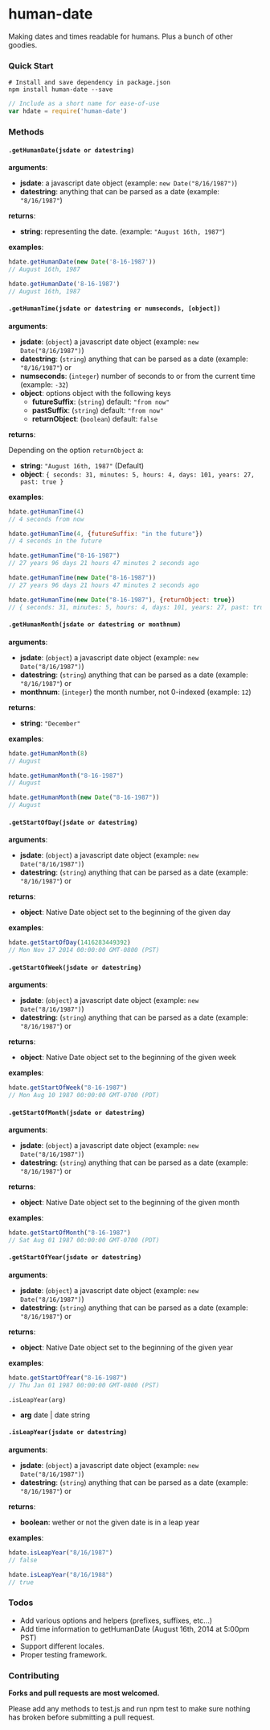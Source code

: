 # human-date

Making dates and times readable for humans. Plus a bunch of other goodies.

### Quick Start

```shell
# Install and save dependency in package.json
npm install human-date --save
```

```js
// Include as a short name for ease-of-use
var hdate = require('human-date')
```

### Methods

#### `.getHumanDate(jsdate or datestring)`

__arguments__: 

- __jsdate__: a javascript date object (example: `new Date("8/16/1987")`)
- __datestring__: anything that can be parsed as a date (example: `"8/16/1987"`)

__returns__: 

- __string__: representing the date. (example: `"August 16th, 1987"`)

__examples__:

```js
hdate.getHumanDate(new Date('8-16-1987'))
// August 16th, 1987

hdate.getHumanDate('8-16-1987')
// August 16th, 1987
```

#### `.getHumanTime(jsdate or datestring or numseconds, [object])`

__arguments__: 

- __jsdate__: (`object`) a javascript date object (example: `new Date("8/16/1987")`)
- __datestring__: (`string`) anything that can be parsed as a date (example: `"8/16/1987"`) or
- __numseconds__: (`integer`) number of seconds to or from the current time (example: `-32`)
- __object__: options object with the following keys
    - __futureSuffix__: (`string`) default: `"from now"`
    - __pastSuffix__: (`string`) default: `"from now"`
    - __returnObject__: (`boolean`) default: `false`

__returns__: 

Depending on the option `returnObject` a:

- __string__: `"August 16th, 1987"` (Default)
- __object__: `{ seconds: 31, minutes: 5, hours: 4, days: 101, years: 27, past: true }`

__examples__:

```js
hdate.getHumanTime(4)
// 4 seconds from now

hdate.getHumanTime(4, {futureSuffix: "in the future"})
// 4 seconds in the future

hdate.getHumanTime("8-16-1987")
// 27 years 96 days 21 hours 47 minutes 2 seconds ago

hdate.getHumanTime(new Date("8-16-1987"))
// 27 years 96 days 21 hours 47 minutes 2 seconds ago

hdate.getHumanTime(new Date("8-16-1987"), {returnObject: true})
// { seconds: 31, minutes: 5, hours: 4, days: 101, years: 27, past: true }
```

#### `.getHumanMonth(jsdate or datestring or monthnum)`

__arguments__: 

- __jsdate__: (`object`) a javascript date object (example: `new Date("8/16/1987")`)
- __datestring__: (`string`) anything that can be parsed as a date (example: `"8/16/1987"`) or
- __monthnum__: (`integer`) the month number, not 0-indexed (example: `12`)

__returns__: 

- __string__: `"December"`

__examples__:

```js
hdate.getHumanMonth(8)
// August

hdate.getHumanMonth("8-16-1987")
// August

hdate.getHumanMonth(new Date("8-16-1987"))
// August
```

#### `.getStartOfDay(jsdate or datestring)`

__arguments__: 

- __jsdate__: (`object`) a javascript date object (example: `new Date("8/16/1987")`)
- __datestring__: (`string`) anything that can be parsed as a date (example: `"8/16/1987"`) or

__returns__: 

- __object__: Native Date object set to the beginning of the given day

__examples__:

```js
hdate.getStartOfDay(1416283449392)
// Mon Nov 17 2014 00:00:00 GMT-0800 (PST)
```

#### `.getStartOfWeek(jsdate or datestring)`

__arguments__: 

- __jsdate__: (`object`) a javascript date object (example: `new Date("8/16/1987")`)
- __datestring__: (`string`) anything that can be parsed as a date (example: `"8/16/1987"`) or

__returns__: 

- __object__: Native Date object set to the beginning of the given week

__examples__:

```js
hdate.getStartOfWeek("8-16-1987")
// Mon Aug 10 1987 00:00:00 GMT-0700 (PDT)
```

#### `.getStartOfMonth(jsdate or datestring)`

__arguments__: 

- __jsdate__: (`object`) a javascript date object (example: `new Date("8/16/1987")`)
- __datestring__: (`string`) anything that can be parsed as a date (example: `"8/16/1987"`) or

__returns__: 

- __object__: Native Date object set to the beginning of the given month

__examples__:

```js
hdate.getStartOfMonth("8-16-1987")
// Sat Aug 01 1987 00:00:00 GMT-0700 (PDT)
```

#### `.getStartOfYear(jsdate or datestring)`

__arguments__: 

- __jsdate__: (`object`) a javascript date object (example: `new Date("8/16/1987")`)
- __datestring__: (`string`) anything that can be parsed as a date (example: `"8/16/1987"`) or

__returns__: 

- __object__: Native Date object set to the beginning of the given year

__examples__:

```js
hdate.getStartOfYear("8-16-1987")
// Thu Jan 01 1987 00:00:00 GMT-0800 (PST)
```

`.isLeapYear(arg)`

- __arg__ date | date string

#### `.isLeapYear(jsdate or datestring)`

__arguments__: 

- __jsdate__: (`object`) a javascript date object (example: `new Date("8/16/1987")`)
- __datestring__: (`string`) anything that can be parsed as a date (example: `"8/16/1987"`) or

__returns__: 

- __boolean__: wether or not the given date is in a leap year

__examples__:

```js
hdate.isLeapYear("8/16/1987")
// false

hdate.isLeapYear("8/16/1988")
// true
```

### Todos

- Add various options and helpers (prefixes, suffixes, etc...)
- Add time information to getHumanDate (August 16th, 2014 at 5:00pm PST)
- Support different locales.
- Proper testing framework.

### Contributing

__Forks and pull requests are most welcomed.__

Please add any methods to test.js and run npm test to make sure nothing has broken before submitting a pull request. 
